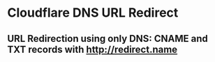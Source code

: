 # Cloudflare DNS URL Redirect
## URL Redirection using only DNS: CNAME and TXT records with http://redirect.name
